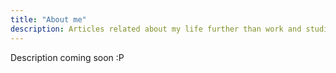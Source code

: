 ```yaml
---
title: "About me"
description: Articles related about my life further than work and studies
---
```


Description coming soon :P
